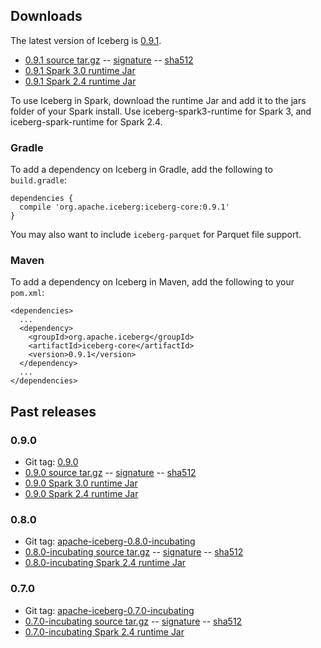 
## Downloads

The latest version of Iceberg is [0.9.1](https://github.com/apache/iceberg/releases/tag/apache-iceberg-0.9.1).

* [0.9.1 source tar.gz](https://www.apache.org/dyn/closer.cgi/iceberg/apache-iceberg-0.9.1/apache-iceberg-0.9.1.tar.gz) -- [signature](https://downloads.apache.org/iceberg/apache-iceberg-0.9.1/apache-iceberg-0.9.1.tar.gz.asc) -- [sha512](https://downloads.apache.org/iceberg/apache-iceberg-0.9.1/apache-iceberg-0.9.1.tar.gz.sha512)
* [0.9.1 Spark 3.0 runtime Jar](https://search.maven.org/remotecontent?filepath=org/apache/iceberg/iceberg-spark3-runtime/0.9.1/iceberg-spark3-runtime-0.9.1.jar)
* [0.9.1 Spark 2.4 runtime Jar](https://search.maven.org/remotecontent?filepath=org/apache/iceberg/iceberg-spark-runtime/0.9.1/iceberg-spark-runtime-0.9.1.jar)

To use Iceberg in Spark, download the runtime Jar and add it to the jars folder of your Spark install. Use iceberg-spark3-runtime for Spark 3, and iceberg-spark-runtime for Spark 2.4.

### Gradle

To add a dependency on Iceberg in Gradle, add the following to `build.gradle`:

```
dependencies {
  compile 'org.apache.iceberg:iceberg-core:0.9.1'
}
```

You may also want to include `iceberg-parquet` for Parquet file support.

### Maven

To add a dependency on Iceberg in Maven, add the following to your `pom.xml`:

```
<dependencies>
  ...
  <dependency>
    <groupId>org.apache.iceberg</groupId>
    <artifactId>iceberg-core</artifactId>
    <version>0.9.1</version>
  </dependency>
  ...
</dependencies>
```

## Past releases

### 0.9.0

* Git tag: [0.9.0](https://github.com/apache/iceberg/releases/tag/apache-iceberg-0.9.0)
* [0.9.0 source tar.gz](https://www.apache.org/dyn/closer.cgi/iceberg/apache-iceberg-0.9.0/apache-iceberg-0.9.0.tar.gz) -- [signature](https://downloads.apache.org/iceberg/apache-iceberg-0.9.0/apache-iceberg-0.9.0.tar.gz.asc) -- [sha512](https://downloads.apache.org/iceberg/apache-iceberg-0.9.0/apache-iceberg-0.9.0.tar.gz.sha512)
* [0.9.0 Spark 3.0 runtime Jar](https://search.maven.org/remotecontent?filepath=org/apache/iceberg/iceberg-spark3-runtime/0.9.0/iceberg-spark3-runtime-0.9.0.jar)
* [0.9.0 Spark 2.4 runtime Jar](https://search.maven.org/remotecontent?filepath=org/apache/iceberg/iceberg-spark-runtime/0.9.0/iceberg-spark-runtime-0.9.0.jar)

### 0.8.0

* Git tag: [apache-iceberg-0.8.0-incubating](https://github.com/apache/iceberg/releases/tag/apache-iceberg-0.8.0-incubating)
* [0.8.0-incubating source tar.gz](https://www.apache.org/dyn/closer.cgi/incubator/iceberg/apache-iceberg-0.8.0-incubating/apache-iceberg-0.8.0-incubating.tar.gz) -- [signature](https://downloads.apache.org/incubator/iceberg/apache-iceberg-0.8.0-incubating/apache-iceberg-0.8.0-incubating.tar.gz.asc) -- [sha512](https://downloads.apache.org/incubator/iceberg/apache-iceberg-0.8.0-incubating/apache-iceberg-0.8.0-incubating.tar.gz.sha512)
* [0.8.0-incubating Spark 2.4 runtime Jar](https://search.maven.org/remotecontent?filepath=org/apache/iceberg/iceberg-spark-runtime/0.8.0-incubating/iceberg-spark-runtime-0.8.0-incubating.jar)


### 0.7.0

* Git tag: [apache-iceberg-0.7.0-incubating](https://github.com/apache/iceberg/releases/tag/apache-iceberg-0.7.0-incubating)
* [0.7.0-incubating source tar.gz](https://www.apache.org/dyn/closer.cgi/incubator/iceberg/apache-iceberg-0.7.0-incubating/apache-iceberg-0.7.0-incubating.tar.gz) -- [signature](https://dist.apache.org/repos/dist/release/incubator/iceberg/apache-iceberg-0.7.0-incubating/apache-iceberg-0.7.0-incubating.tar.gz.asc) -- [sha512](https://dist.apache.org/repos/dist/release/incubator/iceberg/apache-iceberg-0.7.0-incubating/apache-iceberg-0.7.0-incubating.tar.gz.sha512)
* [0.7.0-incubating Spark 2.4 runtime Jar](https://search.maven.org/remotecontent?filepath=org/apache/iceberg/iceberg-spark-runtime/0.7.0-incubating/iceberg-spark-runtime-0.7.0-incubating.jar)

